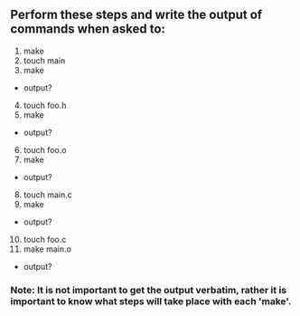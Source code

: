 ## Perform these steps and write the output of commands when asked to:

1. make
2. touch main
3. make
  * output?
4. touch foo.h
5. make
  * output?
6. touch foo.o
7. make
  * output?
8. touch main.c
9. make
  * output?
10. touch foo.c
11. make main.o
  * output?


### Note: It is not important to get the output verbatim, rather it is important to know what steps will take place with each 'make'.
